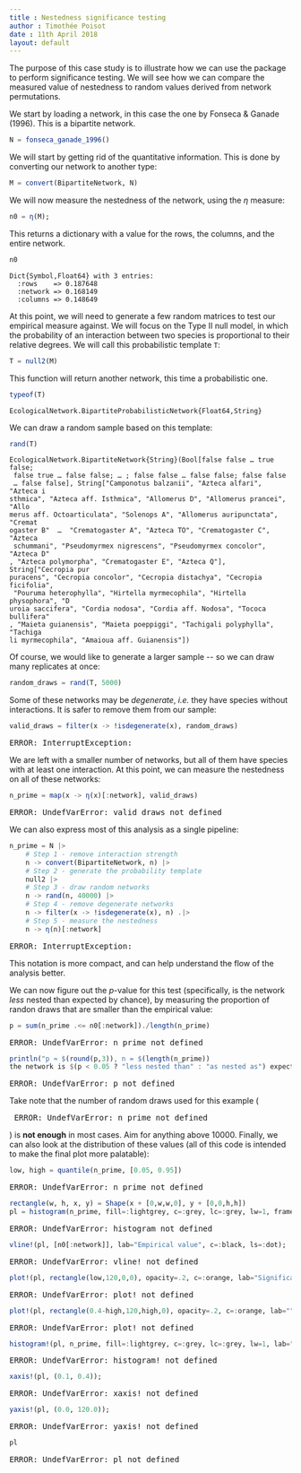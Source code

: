 ```yaml
---
title : Nestedness significance testing
author : Timothée Poisot
date : 11th April 2018
layout: default
---
```






The purpose of this case study is to illustrate how we can use the package to
perform significance testing. We will see how we can compare the measured value
of nestedness to random values derived from network permutations.

We start by loading a network, in this case the one by Fonseca & Ganade (1996).
This is a bipartite network.

````julia
N = fonseca_ganade_1996()
````





We will start by getting rid of the quantitative information. This is done by
converting our network to another type:

````julia
M = convert(BipartiteNetwork, N)
````





We will now measure the nestedness of the network, using the $\eta$ measure:

````julia
n0 = η(M);
````





This returns a dictionary with a value for the rows, the columns, and the entire
network.

````julia
n0
````


````
Dict{Symbol,Float64} with 3 entries:
  :rows    => 0.187648
  :network => 0.168149
  :columns => 0.148649
````





At this point, we will need to generate a few random matrices to test our
empirical measure against. We will focus on the Type II null model, in which the
probability of an interaction between two species is proportional to their
relative degrees. We will call this probabilistic template `T`:

````julia
T = null2(M)
````





This function will return another network, this time a probabilistic one.

````julia
typeof(T)
````


````
EcologicalNetwork.BipartiteProbabilisticNetwork{Float64,String}
````





We can draw a random sample based on this template:

````julia
rand(T)
````


````
EcologicalNetwork.BipartiteNetwork{String}(Bool[false false … true false;
 false true … false false; … ; false false … false false; false false
 … false false], String["Camponotus balzanii", "Azteca alfari", "Azteca i
sthmica", "Azteca aff. Isthmica", "Allomerus D", "Allomerus prancei", "Allo
merus aff. Octoarticulata", "Solenops A", "Allomerus auripunctata", "Cremat
ogaster B"  …  "Crematogaster A", "Azteca TO", "Crematogaster C", "Azteca
 schummani", "Pseudomyrmex nigrescens", "Pseudomyrmex concolor", "Azteca D"
, "Azteca polymorpha", "Crematogaster E", "Azteca Q"], String["Cecropia pur
puracens", "Cecropia concolor", "Cecropia distachya", "Cecropia ficifolia",
 "Pouruma heterophylla", "Hirtella myrmecophila", "Hirtella physophora", "D
uroia saccifera", "Cordia nodosa", "Cordia aff. Nodosa", "Tococa bullifera"
, "Maieta guianensis", "Maieta poeppiggi", "Tachigali polyphylla", "Tachiga
li myrmecophila", "Amaioua aff. Guianensis"])
````





Of course, we would like to generate a larger sample -- so we can draw many
replicates at once:

````julia
random_draws = rand(T, 5000)
````





Some of these networks may be *degenerate*, *i.e.* they have species without
interactions. It is safer to remove them from our sample:

````julia
valid_draws = filter(x -> !isdegenerate(x), random_draws)
````


<pre class="julia-error">
ERROR: InterruptException:
</pre>




We are left with a smaller number of networks, but all of them have species
with at least one interaction. At this point, we can measure the nestedness
on all of these networks:

````julia
n_prime = map(x -> η(x)[:network], valid_draws)
````


<pre class="julia-error">
ERROR: UndefVarError: valid_draws not defined
</pre>




We can also express most of this analysis as a single pipeline:

````julia
n_prime = N |>
    # Step 1 - remove interaction strength
    n -> convert(BipartiteNetwork, n) |>
    # Step 2 - generate the probability template
    null2 |>
    # Step 3 - draw random networks
    n -> rand(n, 40000) |>
    # Step 4 - remove degenerate networks
    n -> filter(x -> !isdegenerate(x), n) .|>
    # Step 5 - measure the nestedness
    n -> η(n)[:network]
````


<pre class="julia-error">
ERROR: InterruptException:
</pre>




This notation is more compact, and can help understand the flow of the analysis
better.

We can now figure out the *p*-value for this test (specifically, is the network
*less* nested than expected by chance), by measuring the proportion of randon
draws that are smaller than the empirical value:

````julia
p = sum(n_prime .<= n0[:network])./length(n_prime)
````


<pre class="julia-error">
ERROR: UndefVarError: n_prime not defined
</pre>


````julia
println("p ≈ $(round(p,3)), n = $(length(n_prime))
the network is $(p < 0.05 ? "less nested than" : "as nested as") expected by chance.")
````


<pre class="julia-error">
ERROR: UndefVarError: p not defined
</pre>




Take note that the number of random draws used for this example (<pre class="julia-error">
ERROR: UndefVarError: n_prime not defined
</pre>
) is **not enough** in most cases. Aim for anything above 10000.
Finally, we can also look at the distribution of these values (all of this code
is intended to make the final plot more palatable):

````julia
low, high = quantile(n_prime, [0.05, 0.95])
````


<pre class="julia-error">
ERROR: UndefVarError: n_prime not defined
</pre>


````julia
rectangle(w, h, x, y) = Shape(x + [0,w,w,0], y + [0,0,h,h])
pl = histogram(n_prime, fill=:lightgrey, c=:grey, lc=:grey, lw=1, framestyle=:zerolines, lab="Random draws", size=(900,300));
````


<pre class="julia-error">
ERROR: UndefVarError: histogram not defined
</pre>


````julia
vline!(pl, [n0[:network]], lab="Empirical value", c=:black, ls=:dot);
````


<pre class="julia-error">
ERROR: UndefVarError: vline&#33; not defined
</pre>


````julia
plot!(pl, rectangle(low,120,0,0), opacity=.2, c=:orange, lab="Significance threshold", lw=0, lc=:orange);
````


<pre class="julia-error">
ERROR: UndefVarError: plot&#33; not defined
</pre>


````julia
plot!(pl, rectangle(0.4-high,120,high,0), opacity=.2, c=:orange, lab="", lw=0);
````


<pre class="julia-error">
ERROR: UndefVarError: plot&#33; not defined
</pre>


````julia
histogram!(pl, n_prime, fill=:lightgrey, c=:grey, lc=:grey, lw=1, lab="");
````


<pre class="julia-error">
ERROR: UndefVarError: histogram&#33; not defined
</pre>


````julia
xaxis!(pl, (0.1, 0.4));
````


<pre class="julia-error">
ERROR: UndefVarError: xaxis&#33; not defined
</pre>


````julia
yaxis!(pl, (0.0, 120.0));
````


<pre class="julia-error">
ERROR: UndefVarError: yaxis&#33; not defined
</pre>


````julia
pl
````


<pre class="julia-error">
ERROR: UndefVarError: pl not defined
</pre>

